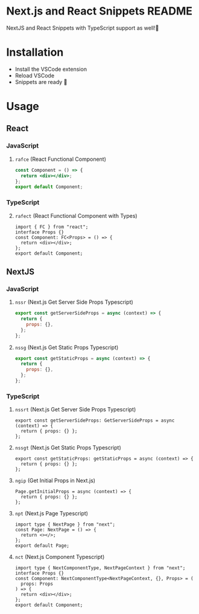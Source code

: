 # Next.js and React Snippets README

NextJS and React Snippets with TypeScript support as well!🚀

# Installation

- Install the VSCode extension
- Reload VSCode
- Snippets are ready 🎉

# Usage

## React

### JavaScript

1.  `rafce` (React Functional Component)

    ```jsx
    const Component = () => {
      return <div></div>;
    };
    export default Component;
    ```

### TypeScript

2. `rafect` (React Functional Component with Types)

   ```tsx
   import { FC } from "react";
   interface Props {}
   const Component: FC<Props> = () => {
     return <div></div>;
   };
   export default Component;
   ```

## NextJS

### JavaScript

1.  `nssr` (Next.js Get Server Side Props Typescript)

    ```jsx
    export const getServerSideProps = async (context) => {
      return {
        props: {},
      };
    };
    ```

2.  `nssg` (Next.js Get Static Props Typescript)

    ```jsx
    export const getStaticProps = async (context) => {
      return {
        props: {},
      };
    };
    ```

### TypeScript

1. `nssrt` (Next.js Get Server Side Props Typescript)

   ```tsx
   export const getServerSideProps: GetServerSideProps = async (context) => {
     return { props: {} };
   };
   ```

2. `nssgt` (Next.js Get Static Props Typescript)

   ```tsx
   export const getStaticProps: getStaticProps = async (context) => {
     return { props: {} };
   };
   ```

3. `ngip` (Get Initial Props in Next.js)

   ```tsx
   Page.getInitialProps = async (context) => {
     return { props: {} };
   };
   ```

3) `npt` (Next.js Page Typescript)

   ```tsx
   import type { NextPage } from "next";
   const Page: NextPage = () => {
     return <></>;
   };
   export default Page;
   ```

4) `nct` (Next.js Component Typescript)

   ```tsx
   import type { NextComponentType, NextPageContext } from "next";
   interface Props {}
   const Component: NextComponentType<NextPageContext, {}, Props> = (
     props: Props
   ) => {
     return <div></div>;
   };
   export default Component;
   ```

